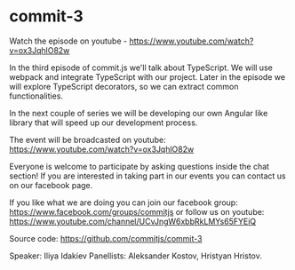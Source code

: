 # commit-3
Watch the episode on youtube - https://www.youtube.com/watch?v=ox3JqhlO82w

In the third episode of commit.js we'll talk about TypeScript. We will use webpack and integrate TypeScript with our project. Later in the episode we will explore TypeScript decorators, so we can extract common functionalities.

In the next couple of series we will be developing our own Angular like library that will speed up our development process. 

The event will be broadcasted on youtube: 
https://www.youtube.com/watch?v=ox3JqhlO82w

Everyone is welcome to participate by asking questions inside the chat section! If you are interested in taking part in our events you can contact us on our facebook page.

If you like what we are doing you can join our facebook group: 
https://www.facebook.com/groups/commitjs
or follow us on youtube:
https://www.youtube.com/channel/UCvJngW6xbbRkLMYs65FYEiQ

Source code: https://github.com/commitjs/commit-3

Speaker: Iliya Idakiev
Panellists: Aleksander Kostov, Hristyan Hristov.

